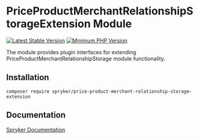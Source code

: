 # PriceProductMerchantRelationshipStorageExtension Module

[![Latest Stable Version](https://poser.pugx.org/spryker/price-product-merchant-relationship-storage-extension/v/stable.svg)](https://packagist.org/packages/spryker/price-product-merchant-relationship-storage-extension)
[![Minimum PHP Version](https://img.shields.io/badge/php-%3E%3D%208.3-8892BF.svg)](https://php.net/)

The module provides plugin interfaces for extending PriceProductMerchantRelationshipStorage module functionality.

## Installation

```
composer require spryker/price-product-merchant-relationship-storage-extension
```

## Documentation

[Spryker Documentation](https://docs.spryker.com)
